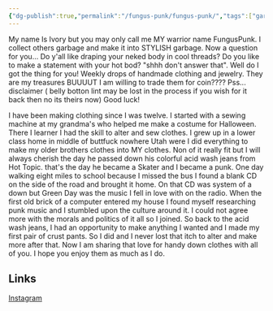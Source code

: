 ```yaml
---
{"dg-publish":true,"permalink":"/fungus-punk/fungus-punk/","tags":["gardenEntry"]}
---
```


My name Is Ivory but you may only call me MY warrior name FungusPunk. I collect others garbage and make it into STYLISH garbage. Now a question for you... Do y'all like draping your neked body in cool threads? Do you like to make a statement with your hot bod? "shhh don't answer that". Well do I got the thing for you! Weekly drops of handmade clothing and jewelry. They are my treasures BUUUUT I am willing to trade them for coin???? Pss... disclaimer ( belly botton lint may be lost in the process if you wish for it back then no its theirs now) Good luck!  
  
I have been making clothing since I was twelve. I started with a sewing machine at my grandma's who helped me make a costume for Halloween. There I learner I had the skill to alter and sew clothes. I grew up in a lower class home in middle of buttfuck nowhere Utah were I did everything to make my older brothers clothes into MY clothes. Non of it really fit but I will always cherish the day he passed down his colorful acid wash jeans from Hot Topic. that's the day he became a Skater and I became a punk. One day walking eight miles to school because I missed the bus I found a blank CD on the side of the road and brought it home. On that CD was system of a down but Green Day was the music I fell in love with on the radio. When the first old brick of a computer entered my house I found myself researching punk music and I stumbled upon the culture around it. I could not agree more with the morals and politics of it all so I joined. So back to the acid wash jeans, I had an opportunity to make anything I wanted and I made my first pair of crust pants. So I did and I never lost that itch to alter and make more after that. Now I am sharing that love for handy down clothes with all of you. I hope you enjoy them as much as I do.

## Links
[Instagram](https://www.instagram.com/xxfunguspunkxx/)

